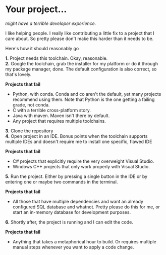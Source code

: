 # Your project...
*might have a terrible developer experience.*

I like helping people. I really like contributing a little fix to a project that I care about. So pretty please don't make this harder than it needs to be.

Here's how it should reasonably go

**1.** Project needs this toolchain. Okay, reasonable.  
**2.** Google the toolchain, grab the installer for my platform or do it through my package manager, done. The default configuration is also correct, so that's lovely.


**Projects that fail**
- Python, with conda. Conda and co aren't the default, yet many projects recommend using them. Note that Python is the one getting a failing grade, not conda.
- C with a terrible cross-platform story.
- Java with maven. Maven isn't there by default.
- Any project that requires multiple toolchains.  



**3.** Clone the repository  
**4.** Open project in an IDE. Bonus points when the toolchain supports multiple IDEs and doesn't require me to install one specific, flawed IDE

**Projects that fail**
- C# projects that explicitly require the very overweight Visual Studio.
- Windows C++ projects that only work properly with Visual Studio.

**5.** Run the project. Either by pressing a single button in the IDE or by entering one or maybe two commands in the terminal.

**Projects that fail**
- All those that have multiple dependencies and want an already configured SQL database and whatnot. Pretty please do this for me, or start an in-memory database for development purposes.

**6.** Shortly after, the project is running and I can edit the code.

**Projects that fail**
- Anything that takes a metaphorical hour to build. Or requires multiple manual steps whenever you want to apply a code change.
